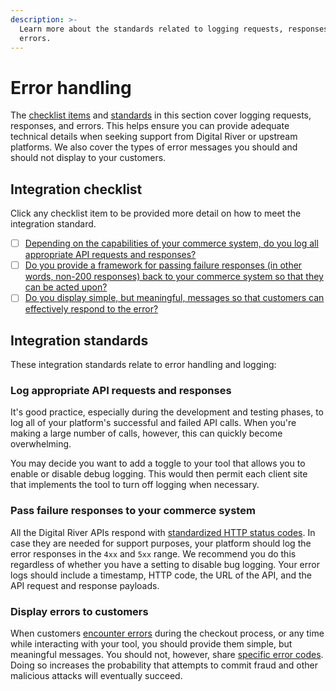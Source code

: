 ```yaml
---
description: >-
  Learn more about the standards related to logging requests, responses, and
  errors.
---
```


# Error handling

The [checklist items](error-handling.md#integration-checklist) and [standards](error-handling.md#integration-standards) in this section cover logging requests, responses, and errors. This helps ensure you can provide adequate technical details when seeking support from Digital River or upstream platforms. We also cover the types of error messages you should and should not display to your customers.

## Integration checklist

Click any checklist item to be provided more detail on how to meet the integration standard.

* [ ] [Depending on the capabilities of your commerce system, do you log all appropriate API requests and responses?](error-handling.md#log-appropriate-api-requests-and-responses)
* [ ] [Do you provide a framework for passing failure responses (in other words, non-200 responses) back to your commerce system so that they can be acted upon?](error-handling.md#pass-failure-responses-to-your-commerce-system)
* [ ] [Do you display simple, but meaningful, messages so that customers can effectively respond to the error?](error-handling.md#display-errors-to-customers)

## Integration standards

These integration standards relate to error handling and logging:

### Log appropriate API requests and responses

It's good practice, especially during the development and testing phases, to log all of your platform's successful and failed API calls. When you're making a large number of calls, however, this can quickly become overwhelming.

You may decide you want to add a toggle to your tool that allows you to enable or disable debug logging. This would then permit each client site that implements the tool to turn off logging when necessary.

### Pass failure responses to your commerce system

All the Digital River APIs respond with [standardized HTTP status codes](https://www.digitalriver.com/docs/digital-river-api-reference/#section/Response-status-codes). In case they are needed for support purposes, your platform should log the error responses in the `4xx` and `5xx` range. We recommend you do this regardless of whether you have a setting to disable bug logging. Your error logs should include a timestamp, HTTP code, the URL of the API, and the API request and response payloads.

### Display errors to customers

When customers [encounter errors](https://www.digitalriver.com/docs/digital-river-api-reference/#section/Response-status-codes/Error-types) during the checkout process, or any time while interacting with your tool, you should provide them simple, but meaningful messages. You should not, however, share [specific error codes](https://www.digitalriver.com/docs/digital-river-api-reference/#section/Response-status-codes/Error-codes). Doing so increases the probability that attempts to commit fraud and other malicious attacks will eventually succeed.
